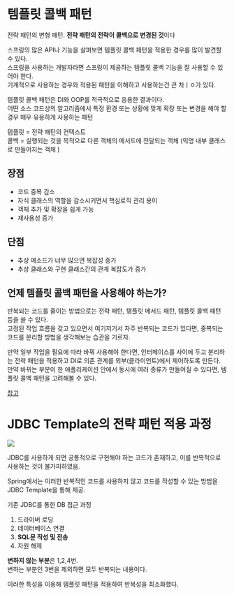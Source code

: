 # 템플릿 콜백 패턴
전략 패턴의 변형 패턴.
**전략 패턴의 전략이 콜백으로 변경된 것**이다

스프링의 많은 API나 기능을 살펴보면 템플릿 콜백 패턴을 적용한 경우를 많이 발견할 수 있다.   
스프링을 사용하는 개발자라면 스프링이 제공하는 템플릿 콜백 기능을 잘 사용할 수 있어야 한다.  
기계적으로 사용하는 경우와 적용된 패턴을 이해하고 사용하는건 큰 차ㅣㅇ가 있다.  

템플릿 콜백 패턴은 DI와 OOP를 적극적으로 응용한 결과이다.  
어떤 소스 코드상의 알고리즘에서 특정 환경 또는 상황에 맞게 확장 또는 변경을 해야 할 경우 매우 유용하게 사용하는 패턴

템플릿 = 전략 패턴의 컨텍스트   
콜백  = 실행되는 것을 목적으로 다른 객체의 메서드에 전달되는 객체 (익명 내부 클래스로 만들어지는 객체 )



## 장점

- 코드 중복 감소
- 자식 클래스의 역할을 감소시키면서 핵심로직 관리 용이
- 객체 추가 및 확장을 쉽게 가능
- 재사용성 증가


## 단점

- 추상 메소드가 너무 많으면 복잡성 증가
- 추상 클래스와 구현 클래스간의 관계 복잡도가 증가

## 언제 템플릿 콜백 패턴을 사용해야 하는가?

반복되는 코드를 줄이는 방법으로는 전략 패턴, 템플릿 메서드 패턴, 템플릿 콜백 패턴 등을 쓸 수 있다.  
고정된 작업 흐름을 갖고 있으면서 여기저기서 자주 반복되는 코드가 있다면, 중복되는 코드를 분리할 방법을 생각해보는 습관을 기르자.  

만약 일부 작업을 필요에 따라 바꿔 사용해야 한다면, 인터페이스를 사이에 두고 분리하는 전략 패턴을 적용하고 DI로 의존 관계를 외부(클라이언트)에서 제어하도록 만든다.   
만약 바뀌는 부분이 한 애플리케이션 안에서 동시에 여러 종류가 만들어질 수 있다면, 템플릿 콜백 패턴을 고려해볼 수 있다.  

[참고](https://western-sky.tistory.com/41)

# JDBC Template의 전략 패턴 적용 과정

![](https://gmlwjd9405.github.io/images/setting-for-dbprogramming/data-access-layer2.png)

JDBC를 사용하게 되면 공통적으로 구현해야 하는 코드가 존재하고, 이를 반복적으로 사용하는 것이 불가피하였음. 

Spring에서는 이러한 반복적인 코드를 사용하지 않고 코드를 작성할 수 있는 방법을 JDBC Template을 통해 제공.


기존 JDBC를 통한 DB 접근 과정
1. 드라이버 로딩
2. 데이터베이스 연결
3. **SQL문 작성 및 전송**
4. 자원 해제

**변하지 않는 부분**은 1,2,4번.  
변하는 부분인 3번을 제외하면 모두 반복되는 내용이다.  

이러한 특성을 이용해 템플릿 패턴을 적용하여 반복성을 최소화했다.  
